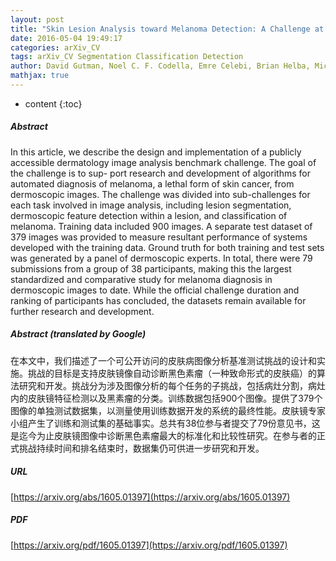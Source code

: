 ```yaml
---
layout: post
title: "Skin Lesion Analysis toward Melanoma Detection: A Challenge at the International Symposium on Biomedical Imaging 2016, hosted by the International Skin Imaging Collaboration"
date: 2016-05-04 19:49:17
categories: arXiv_CV
tags: arXiv_CV Segmentation Classification Detection
author: David Gutman, Noel C. F. Codella, Emre Celebi, Brian Helba, Michael Marchetti, Nabin Mishra, Allan Halpern
mathjax: true
---
```


* content
{:toc}

##### Abstract
In this article, we describe the design and implementation of a publicly accessible dermatology image analysis benchmark challenge. The goal of the challenge is to sup- port research and development of algorithms for automated diagnosis of melanoma, a lethal form of skin cancer, from dermoscopic images. The challenge was divided into sub-challenges for each task involved in image analysis, including lesion segmentation, dermoscopic feature detection within a lesion, and classification of melanoma. Training data included 900 images. A separate test dataset of 379 images was provided to measure resultant performance of systems developed with the training data. Ground truth for both training and test sets was generated by a panel of dermoscopic experts. In total, there were 79 submissions from a group of 38 participants, making this the largest standardized and comparative study for melanoma diagnosis in dermoscopic images to date. While the official challenge duration and ranking of participants has concluded, the datasets remain available for further research and development.

##### Abstract (translated by Google)
在本文中，我们描述了一个可公开访问的皮肤病图像分析基准测试挑战的设计和实施。挑战的目标是支持皮肤镜像自动诊断黑色素瘤（一种致命形式的皮肤癌）的算法研究和开发。挑战分为涉及图像分析的每个任务的子挑战，包括病灶分割，病灶内的皮肤镜特征检测以及黑素瘤的分类。训练数据包括900个图像。提供了379个图像的单独测试数据集，以测量使用训练数据开发的系统的最终性能。皮肤镜专家小组产生了训练和测试集的基础事实。总共有38位参与者提交了79份意见书，这是迄今为止皮肤镜图像中诊断黑色素瘤最大的标准化和比较性研究。在参与者的正式挑战持续时间和排名结束时，数据集仍可供进一步研究和开发。

##### URL
[https://arxiv.org/abs/1605.01397](https://arxiv.org/abs/1605.01397)

##### PDF
[https://arxiv.org/pdf/1605.01397](https://arxiv.org/pdf/1605.01397)

